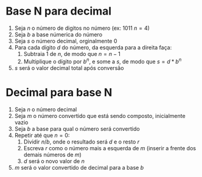 # Base N para decimal
1. Seja $n$ o número de digitos no número (ex: 1011 $n=4$)
2. Seja $b$ a base númerica do número
3. Seja $s$ o número decimal, orginalmente 0
4. Para cada dígito $d$ do número, da esquerda para a direita faça:
	1. Subtraia 1 de $n$, de modo que $n = n -1$
	2. Multiplique o dígito por $b^n$, e some a $s$, de modo que $s=d*b^n$
5. $s$ será o valor decimal total após conversão

# Decimal para base N
1. Seja $n$ o número decimal
2. Seja $m$ o número convertido que está sendo composto, inicialmente vazio
3. Seja $b$ a base para qual o número será convertido
4. Repetir até que $n = 0$:
	1. Dividir $n/b$, onde o resultado será $d$ e o resto $r$
	2. Escreva $r$ como o número mais a esquerda de $m$ (inserir a frente dos demais números de $m$)
	3. $d$ será o novo valor de $n$
5. $m$ será o valor convertido de decimal para a base $b$

